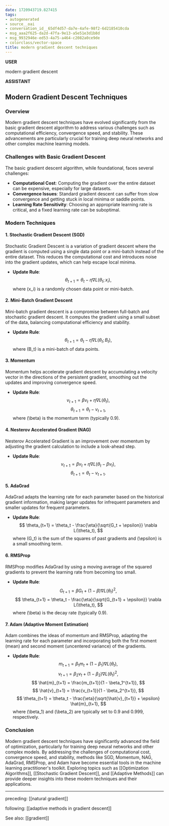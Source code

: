 ```yaml
---
date: 1720943719.827415
tags:
- autogenerated
- source__oai
- conversation_id__65df4d57-da7e-4afe-98f2-6d2185410cda
- msg_aaa2f625-da2d-47fa-9e13-a5e51e3d1b8d
- msg_9932946e-ed53-4a75-a464-c2082a0ce9de
- colorclass/vector-space
title: modern gradient descent techniques
---
```


**USER**

modern gradient descent


**ASSISTANT**

## Modern Gradient Descent Techniques

### Overview

Modern gradient descent techniques have evolved significantly from the basic gradient descent algorithm to address various challenges such as computational efficiency, convergence speed, and stability. These advancements are particularly crucial for training deep neural networks and other complex machine learning models.

### Challenges with Basic Gradient Descent

The basic gradient descent algorithm, while foundational, faces several challenges:

- **Computational Cost**: Computing the gradient over the entire dataset can be expensive, especially for large datasets.
- **Convergence Issues**: Standard gradient descent can suffer from slow convergence and getting stuck in local minima or saddle points.
- **Learning Rate Sensitivity**: Choosing an appropriate learning rate is critical, and a fixed learning rate can be suboptimal.

### Modern Techniques

#### 1. Stochastic Gradient Descent (SGD)

Stochastic Gradient Descent is a variation of gradient descent where the gradient is computed using a single data point or a mini-batch instead of the entire dataset. This reduces the computational cost and introduces noise into the gradient updates, which can help escape local minima.

- **Update Rule**:
  $$
  \theta_{t+1} = \theta_t - \eta \nabla L(\theta_t; x_i),
  $$
  where \(x_i\) is a randomly chosen data point or mini-batch.

#### 2. Mini-Batch Gradient Descent

Mini-batch gradient descent is a compromise between full-batch and stochastic gradient descent. It computes the gradient using a small subset of the data, balancing computational efficiency and stability.

- **Update Rule**:
  $$
  \theta_{t+1} = \theta_t - \eta \nabla L(\theta_t; B_t),
  $$
  where \(B_t\) is a mini-batch of data points.

#### 3. Momentum

Momentum helps accelerate gradient descent by accumulating a velocity vector in the directions of the persistent gradient, smoothing out the updates and improving convergence speed.

- **Update Rule**:
  $$
  v_{t+1} = \beta v_t + \eta \nabla L(\theta_t),
  $$
  $$
  \theta_{t+1} = \theta_t - v_{t+1},
  $$
  where \(\beta\) is the momentum term (typically 0.9).

#### 4. Nesterov Accelerated Gradient (NAG)

Nesterov Accelerated Gradient is an improvement over momentum by adjusting the gradient calculation to include a look-ahead step.

- **Update Rule**:
  $$
  v_{t+1} = \beta v_t + \eta \nabla L(\theta_t - \beta v_t),
  $$
  $$
  \theta_{t+1} = \theta_t - v_{t+1}.
  $$

#### 5. AdaGrad

AdaGrad adapts the learning rate for each parameter based on the historical gradient information, making larger updates for infrequent parameters and smaller updates for frequent parameters.

- **Update Rule**:
  $$
  \theta_{t+1} = \theta_t - \frac{\eta}{\sqrt{G_t + \epsilon}} \nabla L(\theta_t),
  $$
  where \(G_t\) is the sum of the squares of past gradients and \(\epsilon\) is a small smoothing term.

#### 6. RMSProp

RMSProp modifies AdaGrad by using a moving average of the squared gradients to prevent the learning rate from becoming too small.

- **Update Rule**:
  $$
  G_{t+1} = \beta G_t + (1 - \beta) \nabla L(\theta_t)^2,
  $$
  $$
  \theta_{t+1} = \theta_t - \frac{\eta}{\sqrt{G_{t+1} + \epsilon}} \nabla L(\theta_t),
  $$
  where \(\beta\) is the decay rate (typically 0.9).

#### 7. Adam (Adaptive Moment Estimation)

Adam combines the ideas of momentum and RMSProp, adapting the learning rate for each parameter and incorporating both the first moment (mean) and second moment (uncentered variance) of the gradients.

- **Update Rule**:
  $$
  m_{t+1} = \beta_1 m_t + (1 - \beta_1) \nabla L(\theta_t),
  $$
  $$
  v_{t+1} = \beta_2 v_t + (1 - \beta_2) \nabla L(\theta_t)^2,
  $$
  $$
  \hat{m}_{t+1} = \frac{m_{t+1}}{1 - \beta_1^{t+1}},
  $$
  $$
  \hat{v}_{t+1} = \frac{v_{t+1}}{1 - \beta_2^{t+1}},
  $$
  $$
  \theta_{t+1} = \theta_t - \frac{\eta}{\sqrt{\hat{v}_{t+1}} + \epsilon} \hat{m}_{t+1},
  $$
  where \(\beta_1\) and \(\beta_2\) are typically set to 0.9 and 0.999, respectively.

### Conclusion

Modern gradient descent techniques have significantly advanced the field of optimization, particularly for training deep neural networks and other complex models. By addressing the challenges of computational cost, convergence speed, and stability, methods like SGD, Momentum, NAG, AdaGrad, RMSProp, and Adam have become essential tools in the machine learning practitioner's toolkit. Exploring topics such as [[Optimization Algorithms]], [[Stochastic Gradient Descent]], and [[Adaptive Methods]] can provide deeper insights into these modern techniques and their applications.


---

preceding: [[natural gradient]]  


following: [[adaptive methods in gradient descent]]

See also: [[gradient]]